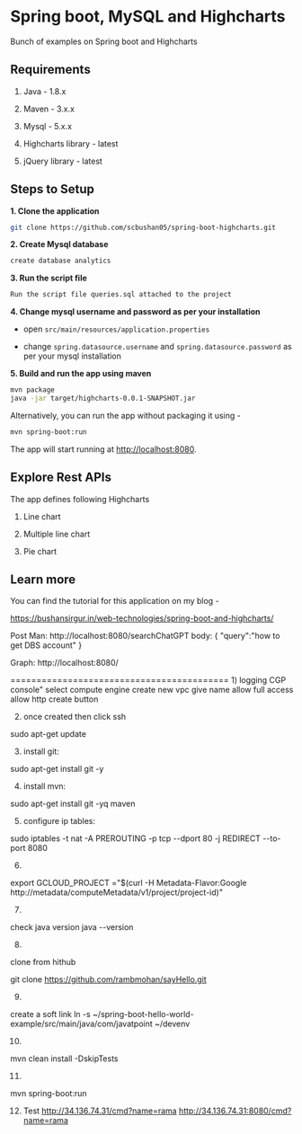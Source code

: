 # Spring boot, MySQL and Highcharts

Bunch of examples on Spring boot and Highcharts

## Requirements

1. Java - 1.8.x

2. Maven - 3.x.x

3. Mysql - 5.x.x

4. Highcharts library - latest

5. jQuery library - latest

## Steps to Setup

**1. Clone the application**

```bash
git clone https://github.com/scbushan05/spring-boot-highcharts.git
```

**2. Create Mysql database**

```bash
create database analytics
```

**3. Run the script file**

```bash
Run the script file queries.sql attached to the project
```

**4. Change mysql username and password as per your installation**

+ open `src/main/resources/application.properties`

+ change `spring.datasource.username` and `spring.datasource.password` as per your mysql installation

**5. Build and run the app using maven**

```bash
mvn package
java -jar target/highcharts-0.0.1-SNAPSHOT.jar
```

Alternatively, you can run the app without packaging it using -

```bash
mvn spring-boot:run
```

The app will start running at <http://localhost:8080>.

## Explore Rest APIs

The app defines following Highcharts

1. Line chart

2. Multiple line chart

3. Pie chart

## Learn more

You can find the tutorial for this application on my blog -

<https://bushansirgur.in/web-technologies/spring-boot-and-highcharts/>


Post Man:
http://localhost:8080/searchChatGPT
body:
{
"query":"how to get DBS account"
}


Graph:
http://localhost:8080/


==========================================
1) 
logging CGP console"
select compute engine
create new vpc
give name
allow full access
allow http
create button

2) once created then click ssh

sudo apt-get update

3) install git:

sudo apt-get install git -y

4) install mvn:

sudo apt-get install git -yq maven

5) configure ip tables:

sudo iptables -t nat -A PREROUTING -p tcp --dport 80 -j REDIRECT --to-port 8080

6)
export GCLOUD_PROJECT ="$(curl -H Metadata-Flavor:Google http://metadata/computeMetadata/v1/project/project-id)"

7)
check java version
java --version

8)
clone from hithub

git clone https://github.com/rambmohan/sayHello.git

9) 
create a soft link
ln -s ~/spring-boot-hello-world-example/src/main/java/com/javatpoint  ~/devenv

10)
mvn clean install -DskipTests

11)
mvn spring-boot:run

12) Test
http://34.136.74.31/cmd?name=rama
http://34.136.74.31:8080/cmd?name=rama

